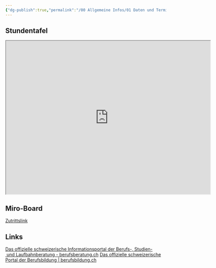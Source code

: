```yaml
---
{"dg-publish":true,"permalink":"/00 Allgemeine Infos/01 Daten und Termine/"}
---
```


## Stundentafel
<iframe src="https://drive.google.com/file/d/1p-99ScPpQAz9HI6YxDsEyyfr_pHhelMR/preview" width="640" height="480" allow="autoplay"></iframe>

## Miro-Board

[Zutrittslink](http://aburossi.ch/mirobbk)

## Links

[Das offizielle schweizerische Informationsportal der Berufs-, Studien- und Laufbahnberatung - berufsberatung.ch](https://www.berufsberatung.ch/dyn/show/1418)
[Das offizielle schweizerische Portal der Berufsbildung | berufsbildung.ch](https://www.berufsbildung.ch/de)
